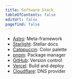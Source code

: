 ```yaml
---
title: Software Stack
tableOfContents: false
editUrl: false
pagefind: false
---
```

- [Astro](https://astro.build): Meta-framework
- [Starlight](https://starlight.astro.build): Stellar docs
- [Catppuccin](https://catppuccin.com/palette): Color palette
- [pnpm](https://pnpm.io): Package manager
- [GitHub](https://github.com): Version control
- [Vercel](https://vercel.com): Build and deploy
- [Cloudflare](https://cloudflare.com): DNS provider
